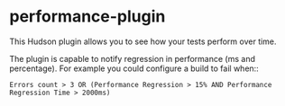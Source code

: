 performance-plugin
==================

This Hudson plugin allows you to see how your tests perform over time.

The plugin is capable to notify regression in performance (ms and percentage).
For example you could configure a build to fail when::

    Errors count > 3 OR (Performance Regression > 15% AND Performance Regression Time > 2000ms)
